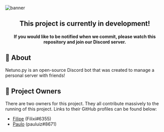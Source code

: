 ![banner](https://cdna.artstation.com/p/assets/images/images/051/444/792/large/paulo-luiz-banner2.jpg?1657299311)

<h2 align="center">
    This project is currently in development!<br>
</h2>
<h4 align="center">
    If you would like to be notified when we commit, please watch this repository and join our Discord server.
</h4>

## 👋 About

Netuno.py is an open-source Discord bot that was created to manage a personal server with friends!

## 💼 Project Owners 
There are two owners for this project. They all contribute massively to the running of this project. Links to their GitHub profiles can be found below:

- [Filipe](https://github.com/Filipey) (Filixi#6355)
- [Paulo](https://github.com/Paololzms) (pauluiz#8671)